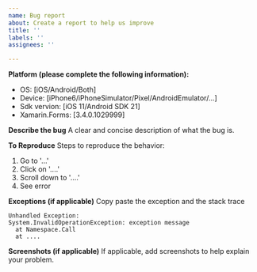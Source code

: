```yaml
---
name: Bug report
about: Create a report to help us improve
title: ''
labels: ''
assignees: ''

---
```


**Platform (please complete the following information):**
 - OS: [iOS/Android/Both]
 - Device: [iPhone6/iPhoneSimulator/Pixel/AndroidEmulator/...]
 - Sdk vervion: [iOS 11/Android SDK 21]
 - Xamarin.Forms: [3.4.0.1029999]

**Describe the bug**
A clear and concise description of what the bug is.

**To Reproduce**
Steps to reproduce the behavior:
1. Go to '...'
2. Click on '....'
3. Scroll down to '....'
4. See error

**Exceptions (if applicable)**
Copy paste the exception and the stack trace
```
Unhandled Exception:
System.InvalidOperationException: exception message
  at Namespace.Call
  at ....
```

**Screenshots (if applicable)**
If applicable, add screenshots to help explain your problem.
